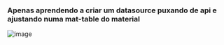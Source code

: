 ### Apenas aprendendo a criar um datasource puxando de api e ajustando numa mat-table do material

![image](https://github.com/CarolinaCedro/Data-Source-MatTable/assets/75391803/c8d2ddd9-78ef-4129-9034-8551abcb2e86)
